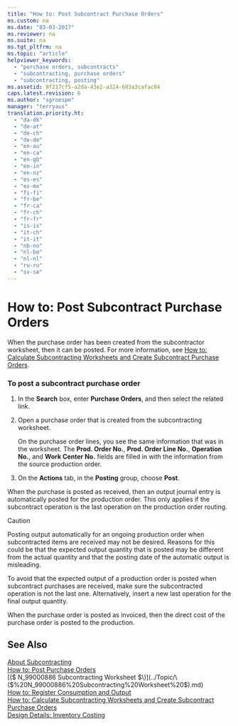 ```yaml
---
title: "How to: Post Subcontract Purchase Orders"
ms.custom: na
ms.date: "03-03-2017"
ms.reviewer: na
ms.suite: na
ms.tgt_pltfrm: na
ms.topic: "article"
helpviewer_keywords: 
  - "purchase orders, subcontracts"
  - "subcontracting, purchase orders"
  - "subcontracting, posting"
ms.assetid: 9f217cf5-a2da-43e2-a324-683a3cafac04
caps.latest.revision: 6
ms.author: "sgroespe"
manager: "terryaus"
translation.priority.ht: 
  - "da-dk"
  - "de-at"
  - "de-ch"
  - "de-de"
  - "en-au"
  - "en-ca"
  - "en-gb"
  - "en-in"
  - "en-nz"
  - "es-es"
  - "es-mx"
  - "fi-fi"
  - "fr-be"
  - "fr-ca"
  - "fr-ch"
  - "fr-fr"
  - "is-is"
  - "it-ch"
  - "it-it"
  - "nb-no"
  - "nl-be"
  - "nl-nl"
  - "ru-ru"
  - "sv-se"
---
```

# How to: Post Subcontract Purchase Orders
When the purchase order has been created from the subcontractor worksheet, then it can be posted. For more information, see [How to: Calculate Subcontracting Worksheets and Create Subcontract Purchase Orders](../OperationsPlanning/how-to-calculate-subcontracting-worksheets-and-create-subcontract-purchase-orders.md).  
  
### To post a subcontract purchase order  
  
1.  In the **Search** box, enter **Purchase Orders**, and then select the related link.  
  
2.  Open a purchase order that is created from the subcontracting worksheet.  
  
     On the purchase order lines, you see the same information that was in the worksheet. The **Prod. Order No.**, **Prod. Order Line No.**, **Operation No.**, and **Work Center No.** fields are filled in with the information from the source production order.  
  
3.  On the **Actions** tab, in the **Posting** group, choose **Post**.  
  
 When the purchase is posted as received, then an output journal entry is automatically posted for the production order. This only applies if the subcontract operation is the last operation on the production order routing.  
  
> [!CAUTION]  
>  Posting output automatically for an ongoing production order when subcontracted items are received may not be desired. Reasons for this could be that the expected output quantity that is posted may be different from the actual quantity and that the posting date of the automatic output is misleading.  
>   
>  To avoid that the expected output of a production order is posted when subcontract purchases are received, make sure the subcontracted operation is not the last one. Alternatively, insert a new last operation for the final output quantity.  
  
 When the purchase order is posted as invoiced, then the direct cost of the purchase order is posted to the production.  
  
## See Also  
 [About Subcontracting](../OperationsPlanning/about-subcontracting.md)   
 [How to: Post Purchase Orders](../Purchasing/how-to-post-purchase-orders.md)   
 [\($ N\_99000886 Subcontracting Worksheet $\)](../Topic/\($%20N_99000886%20Subcontracting%20Worksheet%20$\).md)   
 [How to: Register Consumption and Output](../Production/how-to-register-consumption-and-output.md)   
 [How to: Calculate Subcontracting Worksheets and Create Subcontract Purchase Orders](../OperationsPlanning/how-to-calculate-subcontracting-worksheets-and-create-subcontract-purchase-orders.md)   
 [Design Details: Inventory Costing](../ApplicationDesign/design-details-inventory-costing.md)